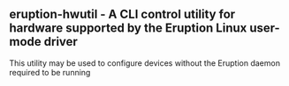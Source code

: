 ## eruption-hwutil - A CLI control utility for hardware supported by the Eruption Linux user-mode driver

This utility may be used to configure devices without the Eruption daemon required to be running

